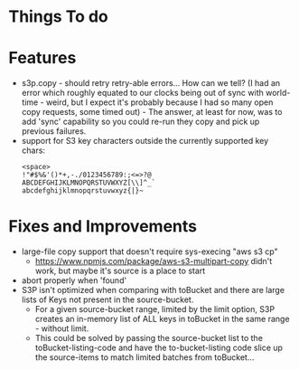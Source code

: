 # Things To do

# Features
- s3p.copy - should retry retry-able errors... How can we tell? (I had an error which roughly equated to our clocks being out of sync with world-time - weird, but I expect it's probably because I had so many open copy requests, some timed out) - The answer, at least for now, was to add 'sync' capability so you could re-run they copy and pick up previous failures.
- support for S3 key characters outside the currently supported key chars:
    ```
    <space>
    !"#$%&'()*+,-./0123456789:;<=>?@
    ABCDEFGHIJKLMNOPQRSTUVWXYZ[\\]^_`
    abcdefghijklmnopqrstuvwxyz{|}~
    ```

# Fixes and Improvements
- large-file copy support that doesn't require sys-execing "aws s3 cp"
  - https://www.npmjs.com/package/aws-s3-multipart-copy didn't work, but maybe it's source is a place to start
- abort properly when 'found'
- S3P isn't optimized when comparing with toBucket and there are large lists of Keys not present in the source-bucket.
  - For a given source-bucket range, limited by the limit option, S3P creates an in-memory list of ALL keys in toBucket in the same range - without limit.
  - This could be solved by passing the source-bucket list to the toBucket-listing-code and have the to-bucket-listing code slice up the source-items to match limited batches from toBucket...